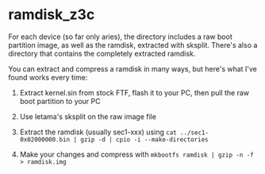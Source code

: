 # ramdisk_z3c

For each device (so far only aries), the directory includes a raw boot partition image, as well as the ramdisk, extracted with sksplit. There's also a directory that contains the completely extracted ramdisk.

You can extract and compress a ramdisk in many ways, but here's what I've found works every time:

1. Extract kernel.sin from stock FTF, flash it to your PC, then pull the raw boot partition to your PC

2. Use letama's sksplit on the raw image file

3. Extract the ramdisk (usually sec1-xxx) using `cat ../sec1-0x02000000.bin | gzip -d | cpio -i --make-directories`

4. Make your changes and compress with `mkbootfs ramdisk | gzip -n -f > ramdisk.img`
